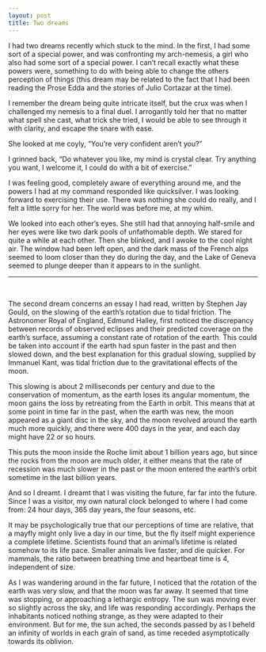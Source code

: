 ```yaml
---
layout: post
title: Two dreams
---
```


I had two dreams recently which stuck to the mind. In the first, I had some sort of a special power, and was confronting my arch-nemesis, a girl who also had some sort of a special power. I can’t recall exactly what these powers were, something to do with being able to change the others perception of things (this dream may be related to the fact that I had been reading the Prose Edda and the stories of Julio Cortazar at the time).

I remember the dream being quite intricate itself, but the crux was when I challenged my nemesis to a final duel. I arrogantly told her that no matter what spell she cast, what trick she tried, I would be able to see through it with clarity, and escape the snare with ease.

She looked at me coyly, “You’re very confident aren’t you?”

I grinned back, “Do whatever you like, my mind is crystal clear. Try anything you want, I welcome it, I could do with a bit of exercise.”

I was feeling good, completely aware of everything around me, and the powers I had at my command responded like quicksilver. I was looking forward to exercising their use. There was nothing she could do really, and I felt a little sorry for her. The world was before me, at my whim.

We looked into each other’s eyes. She still had that annoying half-smile and her eyes were like two dark pools of unfathomable depth. We stared for quite a while at each other. Then she blinked, and I awoke to the cool night air. The window had been left open, and the dark mass of the French alps seemed to loom closer than they do during the day, and the Lake of Geneva seemed to plunge deeper than it appears to in the sunlight.

---
&nbsp;

The second dream concerns an essay I had read, written by Stephen Jay Gould, on the slowing of the earth’s rotation due to tidal friction. The Astronomer Royal of England, Edmund Halley, first noticed the discrepancy between records of observed eclipses and their predicted coverage on the earth’s surface, assuming a constant rate of rotation of the earth. This could be taken into account if the earth had spun faster in the past and then slowed down, and the best explanation for this gradual slowing, supplied by Immanuel Kant, was tidal friction due to the gravitational effects of the moon.

This slowing is about 2 milliseconds per century and due to the conservation of momentum, as the earth loses its angular momentum, the moon gains the loss by retreating from the Earth in orbit. This means that at some point in time far in the past, when the earth was new, the moon appeared as a giant disc in the sky, and the moon revolved around the earth much more quickly, and there were 400 days in the year, and each day might have 22 or so hours.

This puts the moon inside the Roche limit about 1 billion years ago, but since the rocks from the moon are much older, it either means that the rate of recession was much slower in the past or the moon entered the earth’s orbit sometime in the last billion years.

And so I dreamt. I dreamt that I was visiting the future, far far into the future. Since I was a visitor, my own natural clock belonged to where I had come from: 24 hour days, 365 day years, the four seasons, etc.

It may be psychologically true that our perceptions of time are relative, that a mayfly might only live a day in our time, but the fly itself might experience a complete lifetime. Scientists found that an animal’s lifetime is related somehow to its life pace. Smaller animals live faster, and die quicker. For mammals, the ratio between breathing time and heartbeat time is 4, independent of size.

As I was wandering around in the far future, I noticed that the rotation of the earth was very slow, and that the moon was far away. It seemed that time was stopping, or approaching a lethargic entropy. The sun was moving ever so slightly across the sky, and life was responding accordingly. Perhaps the inhabitants noticed nothing strange, as they were adapted to their environment. But for me, the sun ached, the seconds passed by as I beheld an infinity of worlds in each grain of sand, as time receded asymptotically towards its oblivion.
